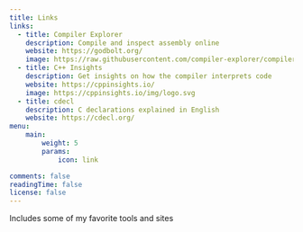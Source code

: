 ```yaml
---
title: Links
links:
  - title: Compiler Explorer
    description: Compile and inspect assembly online
    website: https://godbolt.org/
    image: https://raw.githubusercontent.com/compiler-explorer/compiler-explorer/main/views/resources/logos/assembly.png
  - title: C++ Insights
    description: Get insights on how the compiler interprets code
    website: https://cppinsights.io/
    image: https://cppinsights.io/img/logo.svg
  - title: cdecl
    description: C declarations explained in English
    website: https://cdecl.org/
menu:
    main: 
        weight: 5
        params:
            icon: link

comments: false
readingTime: false
license: false
---
```


Includes some of my favorite tools and sites